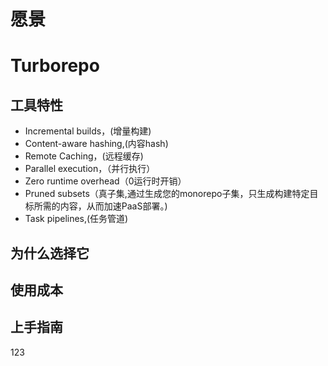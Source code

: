 
# 愿景

# Turborepo

## 工具特性

- Incremental builds，(增量构建)
- Content-aware hashing,(内容hash)
- Remote Caching，(远程缓存)
- Parallel execution，（并行执行）
- Zero runtime overhead（0运行时开销）
- Pruned subsets（真子集,通过生成您的monorepo子集，只生成构建特定目标所需的内容，从而加速PaaS部署。)
- Task pipelines,(任务管道)

## 为什么选择它

## 使用成本

## 上手指南

123